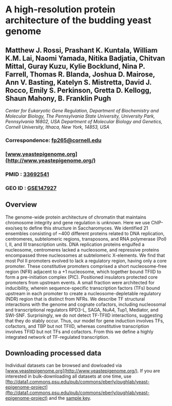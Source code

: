 # A high-resolution protein architecture of the budding yeast genome

## Matthew J. Rossi, Prashant K. Kuntala, William K.M. Lai, Naomi Yamada, Nitika Badjatia, Chitvan Mittal, Guray Kuzu, Kylie Bocklund, Nina P. Farrell, Thomas R. Blanda, Joshua D. Mairose, Ann V. Basting, Katelyn S. Mistretta, David J. Rocco, Emily S. Perkinson, Gretta D. Kellogg, Shaun Mahony, B. Franklin Pugh

*Center for Eukaryotic Gene Regulation, Department of Biochemistry and Molecular Biology, The Pennsylvania State University, University Park, Pennsylvania 16802, USA*
*Department of Molecular Biology and Genetics, Cornell University, Ithaca, New York, 14853, USA*

### Correspondence: fp265@cornell.edu

### [www.yeastepigenome.org](http://www.yeastepigenome.org/)
### PMID : [33692541](https://pubmed.ncbi.nlm.nih.gov/33692541/)
### GEO ID : [GSE147927](https://www.ncbi.nlm.nih.gov/geo/query/acc.cgi?acc=GSE147927)

## Overview
The genome-wide protein architecture of chromatin that maintains chromosome integrity and gene regulation is unknown. Here we use ChIP-exo/seq to define this structure in Saccharomyces. We identified 21 ensembles consisting of ~400 different proteins related to DNA replication, centromeres, subtelomeric regions, transposons, and RNA polymerase (Pol) I, II, and III transcription units. DNA replication proteins engulfed a nucleosome, centromeres lacked a nucleosome, and repressive proteins encompassed three nucleosomes at subtelomeric X-elements. We find that most Pol II promoters evolved to lack a regulatory region, having only a core promoter. These constitutive promoters comprised a short nucleosome-free region (NFR) adjacent to a +1 nucleosome, which together bound TFIID to form a pre-initiation complex (PIC). Positioned insulators protected core promoters from upstream events. A small fraction were architected for inducibility, wherein sequence-specific transcription factors (TFs) bound upstream in each promoter to create a nucleosome-depletable regulatory (NDR) region that is distinct from NFRs. We describe TF structural interactions with the genome and cognate cofactors, including nucleosomal and transcriptional regulators RPD3-L, SAGA, NuA4, Tup1, Mediator, and SWI-SNF. Surprisingly, we do not detect TF-TFIID interactions, suggesting that they do stably occur. Thus, our model for gene induction involves TFs, cofactors, and TBP but not TFIID, whereas constitutive transcription involves TFIID but not TFs and cofactors. From this we define a highly integrated network of TF-regulated transcription.

## Downloading processed data
Individual datasets can be browsed and dowloaded via [www.yeastepigenome.org](http://www.yeastepigenome.org/). If you are interested in bulk-downloading all datasets at one time, use [ftp://data1.commons.psu.edu/pub/commons/eberly/pughlab/yeast-epigenome-project](ftp://data1.commons.psu.edu/pub/commons/eberly/pughlab/yeast-epigenome-project) and the [sample key](02_References_and_Features_Files/sample-key.tab).

